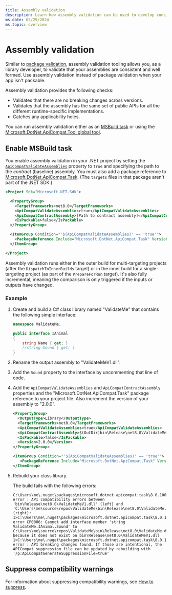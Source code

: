 ```yaml
---
title: Assembly validation
description: Learn how assembly validation can be used to develop consistent and well-formed multi-targeting assemblies.
ms.date: 02/29/2024
ms.topic: overview
---
```


# Assembly validation

Similar to [package validation](package-validation/overview.md), assembly validation tooling allows you, as a library developer, to validate that your assemblies are consistent and well formed. Use assembly validation instead of package validation when your app isn't packable.

Assembly validation provides the following checks:

- Validates that there are no breaking changes across versions.
- Validates that the assembly has the same set of public APIs for all the different runtime-specific implementations.
- Catches any applicability holes.

You can run assembly validation either as an [MSBuild task](#enable-msbuild-task) or using the [Microsoft.DotNet.ApiCompat.Tool global tool](global-tool.md).

## Enable MSBuild task

You enable assembly validation in your .NET project by setting the [`ApiCompatValidateAssemblies`](../../core/project-sdk/msbuild-props.md#apicompatvalidateassemblies) property to `true` and specifying the path to the *contract* (baseline) assembly. You must also add a package reference to [Microsoft.DotNet.ApiCompat.Task](https://www.nuget.org/packages/Microsoft.DotNet.ApiCompat.Task). (The `targets` files in that package aren't part of the .NET SDK.)

```xml
<Project Sdk="Microsoft.NET.Sdk">

  <PropertyGroup>
    <TargetFrameworks>net8.0</TargetFrameworks>
    <ApiCompatValidateAssemblies>true</ApiCompatValidateAssemblies>
    <ApiCompatContractAssembly>[Path to contract assembly]</ApiCompatContractAssembly>
    <IsPackable>false</IsPackable>
  </PropertyGroup>

  <ItemGroup Condition="'$(ApiCompatValidateAssemblies)' == 'true'">
    <PackageReference Include="Microsoft.DotNet.ApiCompat.Task" Version="8.0.100" PrivateAssets="all" IsImplicitlyDefined="true" />
  </ItemGroup>

</Project>
```

Assembly validation runs either in the outer build for multi-targeting projects (after the `DispatchToInnerBuilds` target) or in the inner build for a single-targeting project (as part of the `PrepareForRun` target). It's also fully incremental, meaning the comparison is only triggered if the inputs or outputs have changed.

### Example

1. Create and build a C# class library named "ValidateMe" that contains the following simple interface:

   ```csharp
   namespace ValidateMe;
   
   public interface IAnimal
   {
       string Name { get; }
       //string Sound { get; }
   }
   ```

1. Rename the output assembly to "ValidateMeV1.dll".
1. Add the `Sound` property to the interface by uncommenting that line of code.
1. Add the `ApiCompatValidateAssemblies` and `ApiCompatContractAssembly` properties and the "Microsoft.DotNet.ApiCompat.Task" package reference to your project file. Also increment the version of your assembly to "2.0.0".

   ```xml
   <PropertyGroup>
     <OutputType>Library</OutputType>
     <TargetFrameworks>net8.0</TargetFrameworks>
     <ApiCompatValidateAssemblies>true</ApiCompatValidateAssemblies>
     <ApiCompatContractAssembly>$(OutDir)bin\Release\net8.0\ValidateMeV1.dll</ApiCompatContractAssembly>
     <IsPackable>false</IsPackable>
     <Version>2.0.0</Version>
   </PropertyGroup>

   <ItemGroup Condition="'$(ApiCompatValidateAssemblies)' == 'true'">
      <PackageReference Include="Microsoft.DotNet.ApiCompat.Task" Version="8.0.100" PrivateAssets="all" IsImplicitlyDefined="true" />
   </ItemGroup>
   ```

1. Rebuild your class library.

   The build fails with the following errors:

   ```output
   C:\Users\me\.nuget\packages\microsoft.dotnet.apicompat.task\8.0.100\build\Microsoft.DotNet.ApiCompat.ValidateAssemblies.Common.targets(16,5): error : API compatibility errors between 'bin\Release\net8.0\ValidateMeV1.dll' (left) and 'C:\Users\me\source\repos\ValidateMe\bin\Release\net8.0\ValidateMe.dll' (right):
   1>C:\Users\me\.nuget\packages\microsoft.dotnet.apicompat.task\8.0.100\build\Microsoft.DotNet.ApiCompat.ValidateAssemblies.Common.targets(16,5): error CP0006: Cannot add interface member 'string ValidateMe.IAnimal.Sound' to C:\Users\me\source\repos\ValidateMe\bin\Release\net8.0\ValidateMe.dll because it does not exist on bin\Release\net8.0\ValidateMeV1.dll
   1>C:\Users\me\.nuget\packages\microsoft.dotnet.apicompat.task\8.0.100\build\Microsoft.DotNet.ApiCompat.ValidateAssemblies.Common.targets(16,5): error : API breaking changes found. If those are intentional, the APICompat suppression file can be updated by rebuilding with '/p:ApiCompatGenerateSuppressionFile=true'
   ```

## Suppress compatibility warnings

For information about suppressing compatibility warnings, see [How to suppress](diagnostic-ids.md#how-to-suppress).
